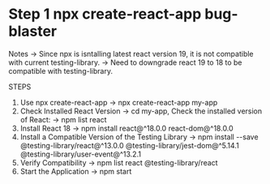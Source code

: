 # Step 1 npx create-react-app bug-blaster

Notes
-> Since npx is isntalling latest react version 19, it is not compatible with current testing-library.
-> Need to downgrade react 19 to 18 to be compatible with testing-library.

STEPS

1. Use npx create-react-app -> npx create-react-app my-app
2. Check Installed React Version -> cd my-app, Check the installed version of React: -> npm list react
3. Install React 18 -> npm install react@^18.0.0 react-dom@^18.0.0
4. Install a Compatible Version of the Testing Library -> npm install --save @testing-library/react@^13.0.0 @testing-library/jest-dom@^5.14.1 @testing-library/user-event@^13.2.1
5. Verify Compatibility -> npm list react @testing-library/react
6. Start the Application -> npm start
